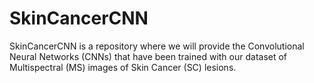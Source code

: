 # SkinCancerCNN
SkinCancerCNN is a repository where we will provide the Convolutional Neural Networks (CNNs) that have been trained with our dataset of Multispectral (MS) images of Skin Cancer (SC) lesions.
